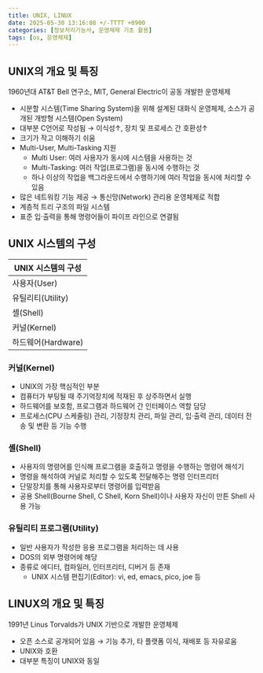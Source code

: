 ```yaml
---
title: UNIX, LINUX
date: 2025-05-30 13:16:08 +/-TTTT +0900
categories: [정보처리기능사, 운영체제 기초 활용]
tags: [os, 운영체제]
---
```


## UNIX의 개요 및 특징
1960년대 AT&T Bell 연구소, MIT, General Electric이 공동 개발한 운영체제
* 시분할 시스템(Time Sharing System)을 위해 설계된 대화식 운영체제, 소스가 공개된 개방형 시스템(Open System)
* 대부분 C언어로 작성됨 → 이식성↑, 장치 및 프로세스 간 호환성↑
* 크기가 작고 이해하기 쉬움
* Multi-User, Multi-Tasking 지원
  * Multi User: 여러 사용자가 동시에 시스템을 사용하는 것
  * Multi-Tasking: 여러 작업(프로그램)을 동시에 수행하는 것
  * 하나 이상의 작업을 백그라운드에서 수행하기에 여러 작업을 동시에 처리할 수 있음
* 많은 네트워킹 기능 제공 → 통신망(Network) 관리용 운영체제로 적합
* 계층적 트리 구조의 파일 시스템
* 표준 입·출력을 통해 명령어들이 파이프 라인으로 연결됨

## UNIX 시스템의 구성

|UNIX 시스템의 구성|
|---|
|사용자(User)|
|유틸리티(Utility)|
|셸(Shell)|
|커널(Kernel)|
|하드웨어(Hardware)|

### 커널(Kernel)
* UNIX의 가장 핵심적인 부분
* 컴퓨터가 부팅될 때 주기억장치에 적재된 후 상주하면서 실행
* 하드웨어를 보호함, 프로그램과 하드웨어 간 인터페이스 역할 담당
* 프로세스(CPU 스케줄링) 관리, 기정장치 관리, 파일 관리, 입·출력 관리, 데이터 전송 및 변환 등 기능 수행

### 셸(Shell)
* 사용자의 명령어를 인식해 프로그램을 호출하고 명령을 수행하는 명령어 해석기
* 명령을 해석하여 커널로 처리할 수 있도록 전달해주는 명령 인터프리터
* 단말장치를 통해 사용자로부터 명령어를 입력받음
* 공용 Shell(Bourne Shell, C Shell, Korn Shell)이나 사용자 자신이 만튼 Shell 사용 가능

### 유틸리티 프로그램(Utility)
* 일반 사용자가 작성한 응용 프로그램을 처리하는 데 사용
* DOS의 외부 명령어에 해당
* 종류로 에디터, 컴파일러, 인터프리터, 디버거 등 존재
  * UNIX 시스템 편집기(Editor): vi, ed, emacs, pico, joe 등

## LINUX의 개요 및 특징
1991년 Linus Torvalds가 UNIX 기반으로 개발한 운영체제
* 오픈 소스로 공개되어 있음 → 기능 추가, 타 플랫폼 이식, 재배포 등 자유로움
* UNIX와 호환
* 대부분 특징이 UNIX와 동일
